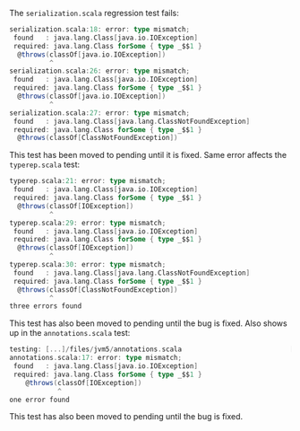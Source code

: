 The `serialization.scala` regression test fails:

```scala
serialization.scala:18: error: type mismatch;
 found   : java.lang.Class[java.io.IOException]
 required: java.lang.Class forSome { type _$$1 }
  @throws(classOf[java.io.IOException])
          ^
serialization.scala:26: error: type mismatch;
 found   : java.lang.Class[java.io.IOException]
 required: java.lang.Class forSome { type _$$1 }
  @throws(classOf[java.io.IOException])
          ^
serialization.scala:27: error: type mismatch;
 found   : java.lang.Class[java.lang.ClassNotFoundException]
 required: java.lang.Class forSome { type _$$1 }
  @throws(classOf[ClassNotFoundException])
```

This test has been moved to pending until it is fixed.
Same error affects the `typerep.scala` test:

```scala
typerep.scala:21: error: type mismatch;
 found   : java.lang.Class[java.io.IOException]
 required: java.lang.Class forSome { type _$$1 }
  @throws(classOf[IOException])
          ^
typerep.scala:29: error: type mismatch;
 found   : java.lang.Class[java.io.IOException]
 required: java.lang.Class forSome { type _$$1 }
  @throws(classOf[IOException])
          ^
typerep.scala:30: error: type mismatch;
 found   : java.lang.Class[java.lang.ClassNotFoundException]
 required: java.lang.Class forSome { type _$$1 }
  @throws(classOf[ClassNotFoundException])
          ^
three errors found
```

This test has also been moved to pending until the bug is fixed.
Also shows up in the `annotations.scala` test:

```scala
testing: [...]/files/jvm5/annotations.scala                           [FAILED]
annotations.scala:17: error: type mismatch;
 found   : java.lang.Class[java.io.IOException]
 required: java.lang.Class forSome { type _$$1 }
    @throws(classOf[IOException])
            ^
one error found
```

This test has also been moved to pending until the bug is fixed.
